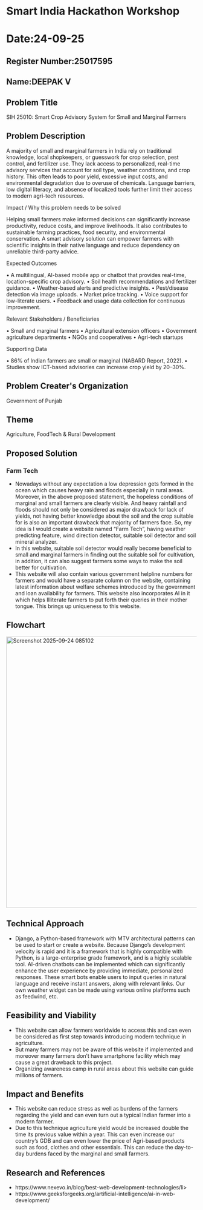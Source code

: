 # Smart India Hackathon Workshop
# Date:24-09-25
## Register Number:25017595
## Name:DEEPAK V
## Problem Title
SIH 25010: Smart Crop Advisory System for Small and Marginal Farmers
## Problem Description
A majority of small and marginal farmers in India rely on traditional knowledge, local shopkeepers, or guesswork for crop selection, pest control, and fertilizer use. They lack access to personalized, real-time advisory services that account for soil type, weather conditions, and crop history. This often leads to poor yield, excessive input costs, and environmental degradation due to overuse of chemicals. Language barriers, low digital literacy, and absence of localized tools further limit their access to modern agri-tech resources.

Impact / Why this problem needs to be solved

Helping small farmers make informed decisions can significantly increase productivity, reduce costs, and improve livelihoods. It also contributes to sustainable farming practices, food security, and environmental conservation. A smart advisory solution can empower farmers with scientific insights in their native language and reduce dependency on unreliable third-party advice.

Expected Outcomes

• A multilingual, AI-based mobile app or chatbot that provides real-time, location-specific crop advisory.
• Soil health recommendations and fertilizer guidance.
• Weather-based alerts and predictive insights.
• Pest/disease detection via image uploads.
• Market price tracking.
• Voice support for low-literate users.
• Feedback and usage data collection for continuous improvement.

Relevant Stakeholders / Beneficiaries

• Small and marginal farmers
• Agricultural extension officers
• Government agriculture departments
• NGOs and cooperatives
• Agri-tech startups

Supporting Data

• 86% of Indian farmers are small or marginal (NABARD Report, 2022).
• Studies show ICT-based advisories can increase crop yield by 20–30%.

## Problem Creater's Organization
Government of Punjab

## Theme
Agriculture, FoodTech & Rural Development

## Proposed Solution
<h3>Farm Tech</h3>
<ul><li>Nowadays without any expectation a low depression gets formed in the ocean which causes heavy rain and floods especially in rural areas. Moreover, in the above proposed statement, the hopeless conditions of marginal and small farmers are clearly visible. And heavy rainfall and floods should not only be considered as major drawback for lack of yields, not having better knowledge about the soil and the crop suitable for is also an important drawback that majority of farmers face. So, my idea is I would create a website named “Farm Tech”, having weather predicting feature, wind direction detector, suitable soil detector and soil mineral analyzer.</li>
<li>In this website, suitable soil detector would really become beneficial to small and marginal farmers in finding out the suitable soil for cultivation, in addition, it can also suggest farmers some ways to make the soil better for cultivation. </li>
<li>This website will also contain various government helpline numbers for farmers and would have a separate column on the website, containing latest information about welfare schemes introduced by the government and loan availability for farmers. This website also incorporates AI in it which helps Illiterate farmers to put forth their queries in their mother tongue. This brings up uniqueness to this website. </li></ul>

## Flowchart

<img width="690" height="716" alt="Screenshot 2025-09-24 085102" src="https://github.com/user-attachments/assets/fdd0c210-dd1d-4ee1-b093-4822be6eaa97" />

## Technical Approach
<ul><li>Django, a Python-based framework with MTV architectural patterns can be used to start or create a website. Because Django’s development velocity is rapid and it is a framework that is highly compatible with Python, is a large-enterprise grade framework, and is a highly scalable tool. AI-driven chatbots can be implemented which can significantly enhance the user experience by providing immediate, personalized responses. These smart bots enable users to input queries in natural language and receive instant answers, along with relevant links. Our own weather widget can be made using various online platforms such as feedwind, etc. 
</li>
</ul>

## Feasibility and Viability
<ul><li>This website can allow farmers worldwide to access this and can even be considered as first step towards introducing modern technique in agriculture. </li>
<li>But many farmers may not be aware of this website if implemented and moreover many farmers don’t have smartphone facility which may cause a great drawback to this project. </li>
<li>Organizing awareness camp in rural areas about this website can guide millions of farmers. </li></ul>

## Impact and Benefits
<ul><li>This website can reduce stress as well as burdens of the farmers regarding the yield and can even turn out a typical Indian farmer into a modern farmer.</li>
<li>Due to this technique agriculture yield would be increased double the time its previous value within a year. This can even increase our country’s GDB and can even lower the price of Agri-based products such as food, clothes and other essentials. This can reduce the day-to-day burdens faced by the marginal and small farmers. </li></ul>

## Research and References
<ul><li>https://www.nexevo.in/blog/best-web-development-technologies/li>
<li>https://www.geeksforgeeks.org/artificial-intelligence/ai-in-web-development/</li>
</ul>
